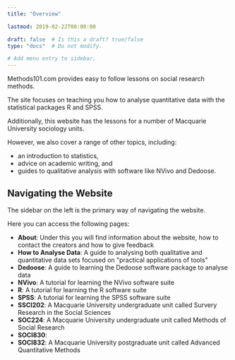 ```yaml
---
title: "Overview"

lastmod: 2019-02-22T00:00:00

draft: false  # Is this a draft? true/false
type: "docs"  # Do not modify.

# Add menu entry to sidebar.
---
```


Methods101.com provides easy to follow lessons on social research methods.

The site focuses on teaching you how to analyse quantitative data with the statistical packages R and SPSS. 

Additionally, this website has the lessons for a number of Macquarie University sociology units.

However, we also cover a range of other topics, including:

* an introduction to statistics,
* advice on academic writing, and
* guides to qualitative analysis with software like NVivo and Dedoose.

## Navigating the Website

The sidebar on the left is the primary way of navigating the website.

Here you can access the following pages:

* **About**: Under this you will find information about the website, how to contact the creators and how to give feedback
* **How to Analyse Data**: A guide to analysing both qualitative and quantitative data sets focused on "practical applications of tools"
* **Dedoose**: A guide to learning the Dedoose software package to analyse data
* **NVivo**: A tutorial for learning the NVivo software suite
* **R**: A tutorial for learning the R software suite
* **SPSS**: A tutorial for learning the SPSS software suite
* **SSCI202**: A Macquarie University undergraduate unit called Survery Research in the Social Sciences
* **SOC224**: A Macquarie University undergraduate unit called Methods of Social Research
* **SOCI830**:
* **SOCI832**: A Macquarie University postgraduate unit called Advanced Quantitative Methods


